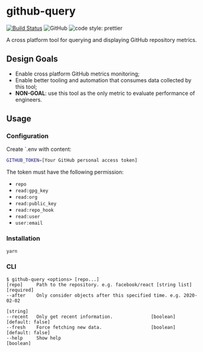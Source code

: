 # github-query

[![Build Status](https://github.com/SamChou19815/github-query/workflows/CI/badge.svg)](https://github.com/SamChou19815/github-query)
![GitHub](https://img.shields.io/github/license/SamChou19815/github-query.svg)
![code style: prettier](https://img.shields.io/badge/code_style-prettier-ff69b4.svg)

A cross platform tool for querying and displaying GitHub repository metrics.

## Design Goals

- Enable cross platform GitHub metrics monitoring;
- Enable better tooling and automation that consumes data collected by this tool;
- **NON-GOAL**: use this tool as the only metric to evaluate performance of engineers.

## Usage

### Configuration

Create `.env with content:

```bash
GITHUB_TOKEN=[Your GitHub personal access token]
```

The token must have the following permission:

- `repo`
- `read:gpg_key`
- `read:org`
- `read:public_key`
- `read:repo_hook`
- `read:user`
- `user:email`

### Installation

```bash
yarn
```

### CLI

```terminal
$ github-query <options> [repo...]
[repo]     Path to the repository. e.g. facebook/react [string list] [required]
--after    Only consider objects after this specified time. e.g. 2020-02-02
                                                                       [string]
--recent   Only get recent information.              [boolean] [default: false]
--fresh    Force fetching new data.                  [boolean] [default: false]
--help     Show help                                                  [boolean]
```
